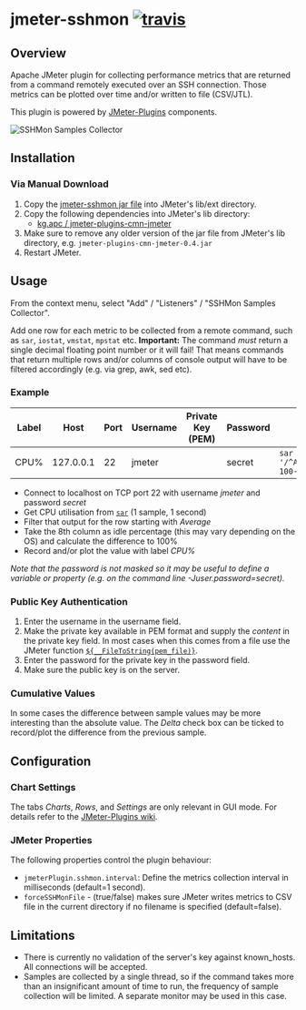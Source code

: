 # jmeter-sshmon [![travis][travis-image]][travis-url]

[travis-image]: https://travis-ci.org/tilln/jmeter-sshmon.svg?branch=master
[travis-url]: https://travis-ci.org/tilln/jmeter-sshmon

Overview
--------

Apache JMeter plugin for collecting performance metrics that are returned from a command remotely executed over an SSH connection.
Those metrics can be plotted over time and/or written to file (CSV/JTL).

This plugin is powered by [JMeter-Plugins](https://jmeter-plugins.org/) components.

![SSHMon Samples Collector](https://raw.githubusercontent.com/tilln/jmeter-sshmon/master/docs/sshmon_samples_collector.png)

Installation
------------
<!--
### Via [PluginsManager](https://jmeter-plugins.org/wiki/PluginsManager/)

Under tab "Available Plugins", select "SSHMon Sample Collector", then click "Apply Changes and Restart JMeter".

### Via Package from [JMeter-Plugins.org](https://jmeter-plugins.org/)

Extract the [zip package](https://jmeter-plugins.org/files/packages/tilln-sshmon-1.0.zip) into JMeter's lib directory, then restart JMeter.
-->

### Via Manual Download

1. Copy the [jmeter-sshmon jar file](https://github.com/tilln/jmeter-sshmon/releases/download/1.0-SNAPSHOT/jmeter-sshmon-1.0-SNAPSHOT.jar) into JMeter's lib/ext directory.
2. Copy the following dependencies into JMeter's lib directory:
	* [kg.apc / jmeter-plugins-cmn-jmeter](https://search.maven.org/remotecontent?filepath=kg/apc/jmeter-plugins-cmn-jmeter/0.5/jmeter-plugins-cmn-jmeter-0.5.jar)
3. Make sure to remove any older version of the jar file from JMeter's lib directory, e.g. `jmeter-plugins-cmn-jmeter-0.4.jar`
4. Restart JMeter.

Usage
-----

From the context menu, select "Add" / "Listeners" / "SSHMon Samples Collector".

Add one row for each metric to be collected from a remote command, such as `sar`, `iostat`, `vmstat`, `mpstat` etc.
**Important:** The command *must* return a single decimal floating point number or it will fail!
That means commands that return multiple rows and/or columns of console output will have to be filtered accordingly (e.g. via grep, awk, sed etc).

### Example

|Label|Host|Port|Username|Private Key (PEM)|Password|Command|Delta|
|-----|----|----|--------|-----------------|--------|-------|-----|
|CPU%|127.0.0.1|22|jmeter||secret|<code>sar -u 1 1&#124;awk '/^Average:/{print 100-$8}'</code>|☐|

* Connect to localhost on TCP port 22 with username *jmeter* and password *secret*
* Get CPU utilisation from [`sar`](http://linuxcommand.org/man_pages/sar1.html) (1 sample, 1 second)
* Filter that output for the row starting with *Average*
* Take the 8th column as idle percentage (this may vary depending on the OS) and calculate the difference to 100%
* Record and/or plot the value with label *CPU%*

*Note that the password is not masked so it may be useful to define a variable or property (e.g. on the command line -Juser.password=secret).*

### Public Key Authentication

1. Enter the username in the username field.
2. Make the private key available in PEM format and supply the *content* in the private key field. In most cases when this comes from a file use the JMeter function [`${__FileToString(pem_file)}`](http://jmeter.apache.org/usermanual/functions.html#__FileToString).
3. Enter the password for the private key in the password field.
4. Make sure the public key is on the server.

### Cumulative Values

In some cases the difference between sample values may be more interesting than the absolute value.
The *Delta* check box can be ticked to record/plot the difference from the previous sample.


Configuration
-------------

### Chart Settings

The tabs *Charts*, *Rows*, and *Settings* are only relevant in GUI mode.
For details refer to the [JMeter-Plugins wiki](https://jmeter-plugins.org/wiki/SettingsPanel/).

### JMeter Properties

The following properties control the plugin behaviour:
  * `jmeterPlugin.sshmon.interval`: Define the metrics collection interval in milliseconds (default=1 second).
  * `forceSSHMonFile` - (true/false) makes sure JMeter writes metrics to CSV file in the current directory if no filename is specified (default=false).

Limitations
-----------

* There is currently no validation of the server's key against known_hosts. All connections will be accepted.
* Samples are collected by a single thread, so if the command takes more than an insignificant amount of time to run, the frequency of sample collection will be limited.
A separate monitor may be used in this case.